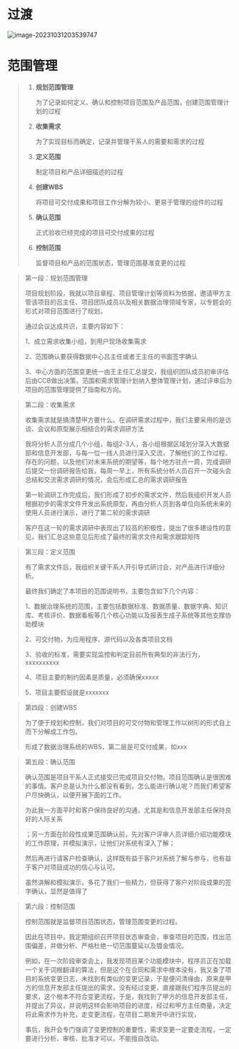 # 过渡

![image-20231031203539747](D:\Environment\typora\picture\image-20231031203539747.png)

# 范围管理

> 1. **规划范围管理**
>
>    为了记录如何定义、确认和控制项目范围及产品范围，创建范围管理计划的过程
>
> 2. **收集需求**
>
>    为了实现目标而确定，记录并管理干系人的需要和需求的过程
>
> 3. **定义范围**
>
>    制定项目和产品详细描述的过程
>
> 4. **创建WBS**
>
>    将项目可交付成果和项目工作分解为较小、更易于管理的组件的过程
>
> 5. **确认范围**
>
>    正式验收已经完成的项目可交付成果的过程
>
> 6. **控制范围**
>
>    监督项目和产品的范围状态，管理范围基准变更的过程

> 第一段：规划范围管理
>
> 项目规划阶段，我就以项目章程、项目管理计划等资料为依据，邀请甲方主管该项目的吕主任、项目团队成员以及相关数据治理领域专家，以专题会的形式对项目范围进行了规划。
>
> 通过会议达成共识，主要内容如下：
>
> 1、成立需求收集小组，到用户现场收集需求
>
> 2、范围确认要获得数据中心吕主任或者王主任的书面签字确认
>
> 3、中心方面的范围变更统一由王主任汇总提交，我组织团队成员初审评估后由CCB做出决策。范围和需求管理计划纳入整体管理计划，通过评审后为项目的范围管理提供了指南和方向。

> 第二段：收集需求
>
> 收集需求就是搞清楚甲方要什么。在调研需求过程中，我们主要采用的是访谈、会议和原型展示相结合的需求调研方法
>
> 我将分析人员分成几个小组，每组2-3人，各小组根据区域划分深入大数据部和信息开发部，与每一位一线人员进行深入交流，了解他们的工作过程、存在的问题，以及他们对未来系统的期望等，每个地方驻点一周，完成调研后提交一份调研报告给我，每周一早上，所有系统分析人员召开一次碰头会总结和交流需求调研的情况，会后形成汇总的需求调研报告
>
> 第一轮调研工作完成后，我们形成了初步的需求文件，然后我组织开发人员根据初步的需求文件开发出系统原型，再由分析人员到各单位向系统未来的使用人员进行演示，进行了第二轮的需求调研
>
> 客户在这一轮的需求调研中表现出了较高的积极性，提出了很多建设性的意见，我们汇总这些意见后形成了最终的需求文件和需求跟踪矩阵

> 第三段：定义范围
>
> 有了需求文件后，我组织关键干系人开引导式研讨会，对产品进行详细分析。
>
> 最终我们确定了本项目的范围说明书，主要包含如下几个内容：
>
> 1、数据治理系统的范围，主要包括数据标准、数据质量、数据字典、知识库、考核评价、数据看板等几个核心功能以及报表生成子系统等其他支撑协助模块
>
> 2、可交付物，为应用程序、源代码以及各类项目文档
>
> 3、验收的标准，需要实现监控和判定目前所有典型的非法行为，xxxxxxxxxx
>
> 4、项目主要的制约因素是质量，必须确保xxxxx
>
> 5、项目主要假设就是xxxxxxx

> 第四段：创建WBS
>
> 为了便于规划和控制，我们对项目的可交付物和管理工作以树形的形式自上而下分解成工作包。
>
> 形成了数据治理系统的WBS，第二层是可交付成果，如xxx

> 第五段：确认范围
>
> 确认范围是项目干系人正式接受已完成项目交付物。项目范围确认是很困难的事情。客户总是认为什么都没有看到，怎么能进行确认呢？而我们希望客户尽快确认，以便开展下面的工作。
>
> 为此我一方面平时和客户保持良好的沟通，尤其是和信息开发部主任保持良好的人际关系
>
> ；另一方面在阶段性成果范围确认前，先对客户评审人员详细介绍功能模块的工作原理，并模拟演示，让他们对系统有深入了解；
>
> 然后再进行请客户检查确认，这样既有益于客户对系统了解与参与，也有益于客户对项目成功的信心与认可。
>
> 虽然讲解和模拟演示，多花了我们一些精力，但获得了客户对阶段成果的签字确认，显然是值得了

> 第六段：控制范围
>
> 控制范围就是监督项目范围状态，管理范围变更的过程。
>
> 因此在项目中，我定期组织召开项目状态审查会，审查项目的范围，找出范围偏差，并做分析、严格杜绝一切范围蔓延以及镀金情况。
>
> 例如，在一次阶段审查会上，我发现项目某个功能模块中，程序员正在加载一个关于词根翻译的算法，但是这个在合同和需求中根本没有，我又查了项目的系统变更日志，未找到有类似的变更记录，于是便问清缘由，原来是甲方的信息开发部主任提出的需求，没有经过变更，直接跟我们程序员提出的要求，这个根本不符合变更流程，于是，我找到了甲方的信息开发部主任，并提出了异议，并说明这样会影响项目的进度，经过和甲方主任商量，决定将此需求作为补充，走变更流程，在项目二期发开中进行实现，
>
> 事后，我开会专门强调了变更控制的重要性，需求变更一定要走流程，一定要进行分析、审核、批准才可以，不能擅自改动。